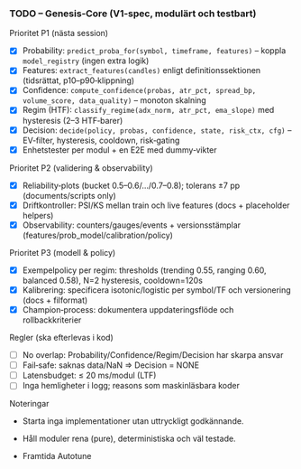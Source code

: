### TODO – Genesis‑Core (V1-spec, modulärt och testbart)

Prioritet P1 (nästa session)

- [x] Probability: `predict_proba_for(symbol, timeframe, features)` – koppla `model_registry` (ingen extra logik)
- [x] Features: `extract_features(candles)` enligt definitionssektionen (tidsrättat, p10–p90‑klippning)
- [x] Confidence: `compute_confidence(probas, atr_pct, spread_bp, volume_score, data_quality)` – monoton skalning
- [x] Regim (HTF): `classify_regime(adx_norm, atr_pct, ema_slope)` med hysteresis (2–3 HTF‑barer)
- [x] Decision: `decide(policy, probas, confidence, state, risk_ctx, cfg)` – EV‑filter, hysteresis, cooldown, risk‑gating
- [x] Enhetstester per modul + en E2E med dummy‑vikter

Prioritet P2 (validering & observability)

- [x] Reliability‑plots (bucket 0.5–0.6/…/0.7–0.8); tolerans ±7 pp (documents/scripts only)
- [x] Driftkontroller: PSI/KS mellan train och live features (docs + placeholder helpers)
- [x] Observability: counters/gauges/events + versionsstämplar (features/prob_model/calibration/policy)

Prioritet P3 (modell & policy)

- [x] Exempelpolicy per regim: thresholds (trending 0.55, ranging 0.60, balanced 0.58), N=2 hysteresis, cooldown=120s
- [x] Kalibrering: specificera isotonic/logistic per symbol/TF och versionering (docs + filformat)
- [x] Champion‑process: dokumentera uppdateringsflöde och rollbackkriterier

Regler (ska efterlevas i kod)

- [ ] No overlap: Probability/Confidence/Regim/Decision har skarpa ansvar
- [ ] Fail‑safe: saknas data/NaN ⇒ Decision = NONE
- [ ] Latensbudget: ≤ 20 ms/modul (LTF)
- [ ] Inga hemligheter i logg; reasons som maskinläsbara koder

Noteringar

- Starta inga implementationer utan uttryckligt godkännande.
- Håll moduler rena (pure), deterministiska och väl testade.

- Framtida Autotune
